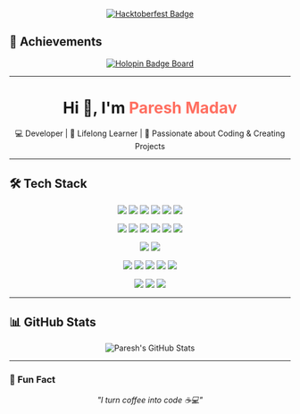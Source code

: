 <!-- Centered Hacktoberfest Badge -->
<p align="center">
  <a href="https://hacktoberfest.com" target="_blank" rel="noopener noreferrer">
    <img src="https://img.shields.io/badge/Hacktoberfest-2025-%23FF4500?style=for-the-badge&logo=github&logoColor=white" 
         alt="Hacktoberfest Badge"/>
  </a>
</p>

<!-- Achievements Section -->
## 🏅 Achievements

<p align="center">
  <a href="https://www.holopin.io/hacktoberfest2025/userbadge/cmg6f9kr3001rky04ikrmgyic" target="_blank">
    <img src="https://holopin.me/paresh0805" alt="Holopin Badge Board" />
  </a>
</p>

---

<!-- Intro Section -->
<h1 align="center">Hi 👋, I'm <span style="color:#FF6F61;">Paresh Madav</span></h1>
<p align="center">💻 Developer | 🌱 Lifelong Learner | 🎯 Passionate about Coding & Creating Projects</p>

---

## 🛠️ Tech Stack

<p align="center">
  <!-- Languages -->
  <img src="https://img.shields.io/badge/C++-00599C?style=for-the-badge&logo=cplusplus&logoColor=white" />
  <img src="https://img.shields.io/badge/Java-007396?style=for-the-badge&logo=java&logoColor=white" />
  <img src="https://img.shields.io/badge/Python-3776AB?style=for-the-badge&logo=python&logoColor=yellow" />
  <img src="https://img.shields.io/badge/JavaScript-F7DF1E?style=for-the-badge&logo=javascript&logoColor=black" />
  <img src="https://img.shields.io/badge/HTML5-E34F26?style=for-the-badge&logo=html5&logoColor=white" />
  <img src="https://img.shields.io/badge/CSS3-1572B6?style=for-the-badge&logo=css3&logoColor=white" />
</p>

<p align="center">
  <!-- Frameworks -->
  <img src="https://img.shields.io/badge/React-61DAFB?style=for-the-badge&logo=react&logoColor=black" />
  <img src="https://img.shields.io/badge/Flask-000000?style=for-the-badge&logo=flask&logoColor=white" />
  <img src="https://img.shields.io/badge/Node.js-339933?style=for-the-badge&logo=nodedotjs&logoColor=white" />
  <img src="https://img.shields.io/badge/Express.js-000000?style=for-the-badge&logo=express&logoColor=white" />
  <img src="https://img.shields.io/badge/Java%20Swing-5382A1?style=for-the-badge&logo=java&logoColor=white" />
  <img src="https://img.shields.io/badge/AWT-5382A1?style=for-the-badge&logo=java&logoColor=white" />
</p>

<p align="center">
  <!-- Databases -->
  <img src="https://img.shields.io/badge/MySQL-4479A1?style=for-the-badge&logo=mysql&logoColor=white" />
  <img src="https://img.shields.io/badge/MongoDB-47A248?style=for-the-badge&logo=mongodb&logoColor=white" />
</p>

<p align="center">
  <!-- Tools -->
  <img src="https://img.shields.io/badge/Git-F05032?style=for-the-badge&logo=git&logoColor=white" />
  <img src="https://img.shields.io/badge/GitHub-181717?style=for-the-badge&logo=github&logoColor=white" />
  <img src="https://img.shields.io/badge/Docker-2496ED?style=for-the-badge&logo=docker&logoColor=white" />
  <img src="https://img.shields.io/badge/XAMPP-FB7A24?style=for-the-badge&logo=xampp&logoColor=white" />
  <img src="https://img.shields.io/badge/Tomcat-F8DC75?style=for-the-badge&logo=apachetomcat&logoColor=black" />
</p>

<p align="center">
  <!-- Others -->
  <img src="https://img.shields.io/badge/NLP-FF6F61?style=for-the-badge&logo=ai&logoColor=white" />
  <img src="https://img.shields.io/badge/PyTorch-EE4C2C?style=for-the-badge&logo=pytorch&logoColor=white" />
  <img src="https://img.shields.io/badge/Computer%20Vision-4285F4?style=for-the-badge&logo=opencv&logoColor=white" />
</p>

---

## 📊 GitHub Stats

<p align="center">
  <img src="https://github-readme-stats.vercel.app/api?username=paresh0805&show_icons=true&theme=radical" alt="Paresh's GitHub Stats" />
</p>

---

### 🌟 Fun Fact
<p align="center"><em>"I turn coffee into code ☕💻"</em></p>
